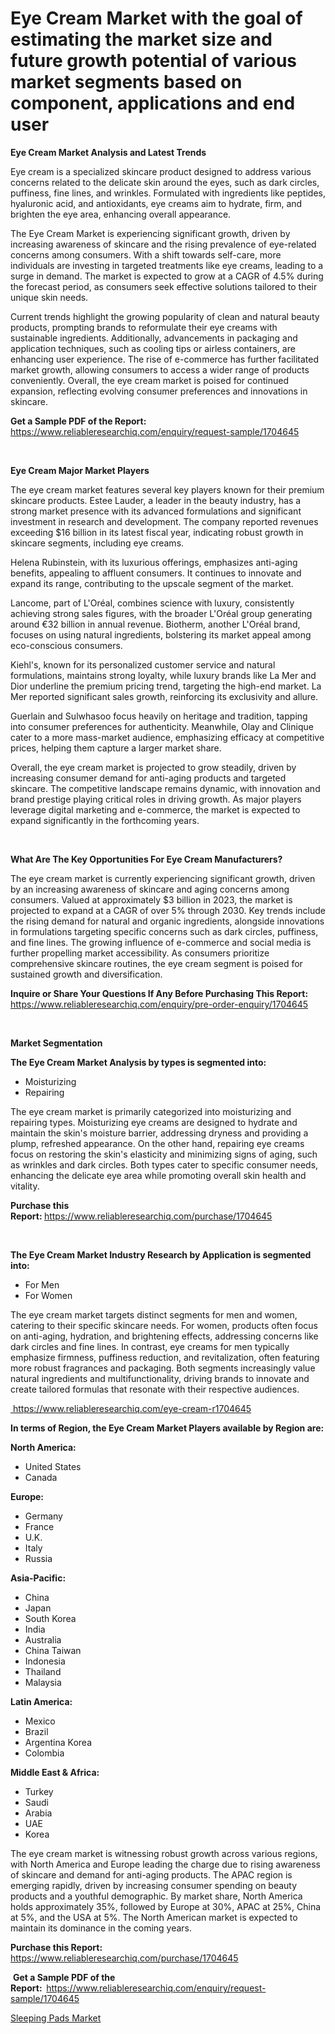 <p><h1>Eye Cream Market with the goal of estimating the market size and future growth potential of various market segments based on component, applications and end user</h1></p><p><strong>Eye Cream Market Analysis and Latest Trends</strong></p>
<p><p>Eye cream is a specialized skincare product designed to address various concerns related to the delicate skin around the eyes, such as dark circles, puffiness, fine lines, and wrinkles. Formulated with ingredients like peptides, hyaluronic acid, and antioxidants, eye creams aim to hydrate, firm, and brighten the eye area, enhancing overall appearance.</p><p>The Eye Cream Market is experiencing significant growth, driven by increasing awareness of skincare and the rising prevalence of eye-related concerns among consumers. With a shift towards self-care, more individuals are investing in targeted treatments like eye creams, leading to a surge in demand. The market is expected to grow at a CAGR of 4.5% during the forecast period, as consumers seek effective solutions tailored to their unique skin needs.</p><p>Current trends highlight the growing popularity of clean and natural beauty products, prompting brands to reformulate their eye creams with sustainable ingredients. Additionally, advancements in packaging and application techniques, such as cooling tips or airless containers, are enhancing user experience. The rise of e-commerce has further facilitated market growth, allowing consumers to access a wider range of products conveniently. Overall, the eye cream market is poised for continued expansion, reflecting evolving consumer preferences and innovations in skincare.</p></p>
<p><strong>Get a Sample PDF of the Report:&nbsp;</strong> <a href="https://www.reliableresearchiq.com/enquiry/request-sample/1704645?utm_campaign=3103&utm_medium=2&utm_source=Github&utm_content=ia&utm_term=04042025&utm_id=eye-cream">https://www.reliableresearchiq.com/enquiry/request-sample/1704645</a></p>
<p>&nbsp;</p>
<p><strong>Eye Cream Major Market Players</strong></p>
<p><p>The eye cream market features several key players known for their premium skincare products. Estee Lauder, a leader in the beauty industry, has a strong market presence with its advanced formulations and significant investment in research and development. The company reported revenues exceeding $16 billion in its latest fiscal year, indicating robust growth in skincare segments, including eye creams.</p><p>Helena Rubinstein, with its luxurious offerings, emphasizes anti-aging benefits, appealing to affluent consumers. It continues to innovate and expand its range, contributing to the upscale segment of the market.</p><p>Lancome, part of L'Oréal, combines science with luxury, consistently achieving strong sales figures, with the broader L'Oréal group generating around €32 billion in annual revenue. Biotherm, another L'Oréal brand, focuses on using natural ingredients, bolstering its market appeal among eco-conscious consumers.</p><p>Kiehl's, known for its personalized customer service and natural formulations, maintains strong loyalty, while luxury brands like La Mer and Dior underline the premium pricing trend, targeting the high-end market. La Mer reported significant sales growth, reinforcing its exclusivity and allure.</p><p>Guerlain and Sulwhasoo focus heavily on heritage and tradition, tapping into consumer preferences for authenticity. Meanwhile, Olay and Clinique cater to a more mass-market audience, emphasizing efficacy at competitive prices, helping them capture a larger market share.</p><p>Overall, the eye cream market is projected to grow steadily, driven by increasing consumer demand for anti-aging products and targeted skincare. The competitive landscape remains dynamic, with innovation and brand prestige playing critical roles in driving growth. As major players leverage digital marketing and e-commerce, the market is expected to expand significantly in the forthcoming years.</p></p>
<p>&nbsp;</p>
<p><strong>What Are The Key Opportunities For Eye Cream Manufacturers?</strong></p>
<p><p>The eye cream market is currently experiencing significant growth, driven by an increasing awareness of skincare and aging concerns among consumers. Valued at approximately $3 billion in 2023, the market is projected to expand at a CAGR of over 5% through 2030. Key trends include the rising demand for natural and organic ingredients, alongside innovations in formulations targeting specific concerns such as dark circles, puffiness, and fine lines. The growing influence of e-commerce and social media is further propelling market accessibility. As consumers prioritize comprehensive skincare routines, the eye cream segment is poised for sustained growth and diversification.</p></p>
<p><strong>Inquire or Share Your Questions If Any Before Purchasing This Report:</strong> <a href="https://www.reliableresearchiq.com/enquiry/pre-order-enquiry/1704645?utm_campaign=3103&utm_medium=2&utm_source=Github&utm_content=ia&utm_term=04042025&utm_id=eye-cream">https://www.reliableresearchiq.com/enquiry/pre-order-enquiry/1704645</a></p>
<p>&nbsp;</p>
<p><strong>Market Segmentation</strong></p>
<p><strong>The Eye Cream Market Analysis by types is segmented into:</strong></p>
<p><ul><li>Moisturizing</li><li>Repairing</li></ul></p>
<p><p>The eye cream market is primarily categorized into moisturizing and repairing types. Moisturizing eye creams are designed to hydrate and maintain the skin's moisture barrier, addressing dryness and providing a plump, refreshed appearance. On the other hand, repairing eye creams focus on restoring the skin's elasticity and minimizing signs of aging, such as wrinkles and dark circles. Both types cater to specific consumer needs, enhancing the delicate eye area while promoting overall skin health and vitality.</p></p>
<p><strong>Purchase this Report:&nbsp;</strong><a href="https://www.reliableresearchiq.com/purchase/1704645?utm_campaign=3103&utm_medium=2&utm_source=Github&utm_content=ia&utm_term=04042025&utm_id=eye-cream">https://www.reliableresearchiq.com/purchase/1704645</a></p>
<p>&nbsp;</p>
<p><strong>The Eye Cream Market Industry Research by Application is segmented into:</strong></p>
<p><ul><li>For Men</li><li>For Women</li></ul></p>
<p><p>The eye cream market targets distinct segments for men and women, catering to their specific skincare needs. For women, products often focus on anti-aging, hydration, and brightening effects, addressing concerns like dark circles and fine lines. In contrast, eye creams for men typically emphasize firmness, puffiness reduction, and revitalization, often featuring more robust fragrances and packaging. Both segments increasingly value natural ingredients and multifunctionality, driving brands to innovate and create tailored formulas that resonate with their respective audiences.</p></p>
<p><a href="https://www.reliableresearchiq.com/eye-cream-r1704645?utm_campaign=3103&utm_medium=2&utm_source=Github&utm_content=ia&utm_term=04042025&utm_id=eye-cream">&nbsp;https://www.reliableresearchiq.com/eye-cream-r1704645</a></p>
<p><strong>In terms of Region, the Eye Cream Market Players available by Region are:</strong></p>
<p>
    <p> <strong> North America: </strong>
        <ul>
            <li>United States</li>
            <li>Canada</li>
        </ul>
        </p> 
    <p> <strong> Europe: </strong>
        <ul>
            <li>Germany</li>
            <li>France</li>
            <li>U.K.</li>
            <li>Italy</li>
            <li>Russia</li>
        </ul>
        </p> 
    <p> <strong> Asia-Pacific: </strong>
        <ul>
            <li>China</li>
            <li>Japan</li>
            <li>South Korea</li>
            <li>India</li>
            <li>Australia</li>
            <li>China Taiwan</li>
            <li>Indonesia</li>
            <li>Thailand</li>
            <li>Malaysia</li>
        </ul>
        </p> 
    <p> <strong> Latin America: </strong>
        <ul>
            <li>Mexico</li>
            <li>Brazil</li>
            <li>Argentina Korea</li>
            <li>Colombia</li>
        </ul>
        </p> 
    <p> <strong> Middle East & Africa: </strong>
        <ul>
            <li>Turkey</li>
            <li>Saudi</li>
            <li>Arabia</li>
            <li>UAE</li>
            <li>Korea</li>
        </ul>
    </p>
    </p>
<p><p>The eye cream market is witnessing robust growth across various regions, with North America and Europe leading the charge due to rising awareness of skincare and demand for anti-aging products. The APAC region is emerging rapidly, driven by increasing consumer spending on beauty products and a youthful demographic. By market share, North America holds approximately 35%, followed by Europe at 30%, APAC at 25%, China at 5%, and the USA at 5%. The North American market is expected to maintain its dominance in the coming years.</p></p>
<p><strong>Purchase this Report: </strong><a href="https://www.reliableresearchiq.com/purchase/1704645?utm_campaign=3103&utm_medium=2&utm_source=Github&utm_content=ia&utm_term=04042025&utm_id=eye-cream">https://www.reliableresearchiq.com/purchase/1704645</a></p>
<p>&nbsp;<strong>Get a Sample PDF of the Report:&nbsp;&nbsp;</strong><a href="https://www.reliableresearchiq.com/enquiry/request-sample/1704645?utm_campaign=3103&utm_medium=2&utm_source=Github&utm_content=ia&utm_term=04042025&utm_id=eye-cream">https://www.reliableresearchiq.com/enquiry/request-sample/1704645</a></p>
<p><strong></strong></p>
<p><p><a href="https://github.com/wakerizaak8g/Market-Research-Report-List-1/blob/main/sleeping-pads-market.md?utm_campaign=3103&utm_medium=2&utm_source=Github&utm_content=ia&utm_term=04042025&utm_id=eye-cream">Sleeping Pads Market</a></p></p>